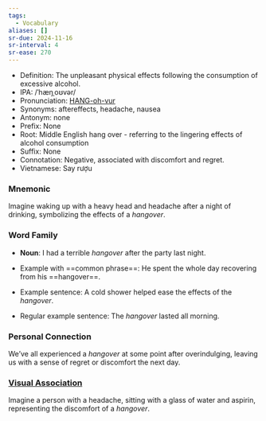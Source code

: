 ```yaml
---
tags:
  - Vocabulary
aliases: []
sr-due: 2024-11-16
sr-interval: 4
sr-ease: 270
---
```


- Definition: The unpleasant physical effects following the consumption of excessive alcohol.
- IPA: /ˈhæŋˌoʊvər/
- Pronunciation: [HANG-oh-vur](https://www.google.com/search?q=how+to+pronounce+hangover)
- Synonyms: aftereffects, headache, nausea
- Antonym: none
- Prefix: None
- Root: Middle English hang over - referring to the lingering effects of alcohol consumption
- Suffix: None
- Connotation: Negative, associated with discomfort and regret.
- Vietnamese: Say rượu

### Mnemonic

Imagine waking up with a heavy head and headache after a night of drinking, symbolizing the effects of a *hangover*.

### Word Family

- **Noun**: I had a terrible *hangover* after the party last night.
  
- Example with ==common phrase==: He spent the whole day recovering from his ==hangover==.
- Example sentence: A cold shower helped ease the effects of the *hangover*.
- Regular example sentence: The *hangover* lasted all morning.

### Personal Connection

We’ve all experienced a *hangover* at some point after overindulging, leaving us with a sense of regret or discomfort the next day.

### [Visual Association](https://www.google.com/search?tbm=isch&q=hangover)

Imagine a person with a headache, sitting with a glass of water and aspirin, representing the discomfort of a *hangover*.
